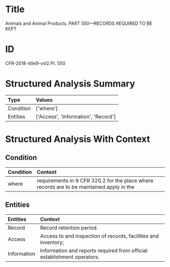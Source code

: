 # Title

 Animals and Animal Products. PART 550—RECORDS REQUIRED TO BE KEPT


# ID

 CFR-2018-title9-vol2.Pt. 550


# Structured Analysis Summary

| Type      | Values                              |
|:----------|:------------------------------------|
| Condition | ['where']                           |
| Entities  | ['Access', 'Information', 'Record'] |


# Structured Analysis With Context

 


## Condition

| Condition   | Context                                                                                   |
|:------------|:------------------------------------------------------------------------------------------|
| where       | requirements in 9 CFR 320.2 for the place where records are to be maintained apply in the |


## Entities

| Entities    | Context                                                                  |
|:------------|:-------------------------------------------------------------------------|
| Record      | Record  retention period.                                                |
| Access      | Access to and inspection of records, facilities and inventory;           |
| Information | Information  and reports required from official establishment operators. |


